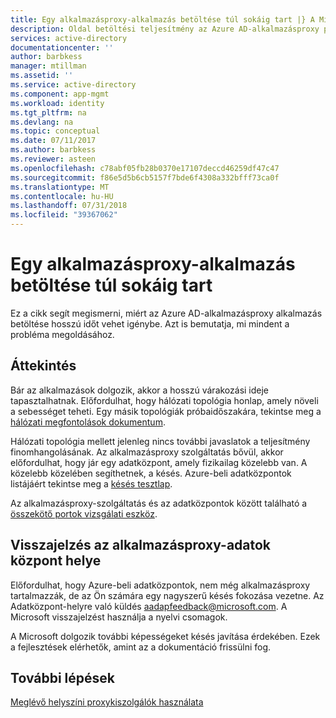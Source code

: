 ```yaml
---
title: Egy alkalmazásproxy-alkalmazás betöltése túl sokáig tart |} A Microsoft Docs
description: Oldal betöltési teljesítmény az Azure AD-alkalmazásproxy problémáinak hibaelhárítása
services: active-directory
documentationcenter: ''
author: barbkess
manager: mtillman
ms.assetid: ''
ms.service: active-directory
ms.component: app-mgmt
ms.workload: identity
ms.tgt_pltfrm: na
ms.devlang: na
ms.topic: conceptual
ms.date: 07/11/2017
ms.author: barbkess
ms.reviewer: asteen
ms.openlocfilehash: c78abf05fb28b0370e17107deccd46259df47c47
ms.sourcegitcommit: f86e5d5b6cb5157f7bde6f4308a332bfff73ca0f
ms.translationtype: MT
ms.contentlocale: hu-HU
ms.lasthandoff: 07/31/2018
ms.locfileid: "39367062"
---
```

# <a name="an-application-proxy-application-takes-too-long-to-load"></a>Egy alkalmazásproxy-alkalmazás betöltése túl sokáig tart

Ez a cikk segít megismerni, miért az Azure AD-alkalmazásproxy alkalmazás betöltése hosszú időt vehet igénybe. Azt is bemutatja, mi mindent a probléma megoldásához.

## <a name="overview"></a>Áttekintés
Bár az alkalmazások dolgozik, akkor a hosszú várakozási ideje tapasztalhatnak. Előfordulhat, hogy hálózati topológia honlap, amely növeli a sebességet teheti. Egy másik topológiák próbaidőszakára, tekintse meg a [hálózati megfontolások dokumentum](manage-apps/application-proxy-network-topology.md).

Hálózati topológia mellett jelenleg nincs további javaslatok a teljesítmény finomhangolásának. Az alkalmazásproxy szolgáltatás bővül, akkor előfordulhat, hogy jár egy adatközpont, amely fizikailag közelebb van. A közelebb közelében segíthetnek, a késés. Azure-beli adatközpontok listájáért tekintse meg a [késés tesztlap](http://www.azurespeed.com/Azure/Latency). 

Az alkalmazásproxy-szolgáltatás és az adatközpontok között található a [összekötő portok vizsgálati eszköz](https://aadap-portcheck.connectorporttest.msappproxy.net/). 

## <a name="feedback-on-application-proxy-data-center-locations"></a>Visszajelzés az alkalmazásproxy-adatok központ helye 
Előfordulhat, hogy Azure-beli adatközpontok, nem még alkalmazásproxy tartalmazzák, de az Ön számára egy nagyszerű késés fokozása vezetne. Az Adatközpont-helyre való küldés aadapfeedback@microsoft.com. A Microsoft visszajelzést használja a nyelvi csomagok.

A Microsoft dolgozik további képességeket késés javítása érdekében. Ezek a fejlesztések elérhetők, amint az a dokumentáció frissülni fog.

## <a name="next-steps"></a>További lépések
[Meglévő helyszíni proxykiszolgálók használata](manage-apps/application-proxy-configure-connectors-with-proxy-servers.md)
